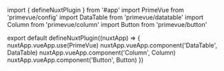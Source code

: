 <template>
  <div class="p-6 bg-white rounded-2xl shadow-md">
    <h2 class="text-xl font-semibold text-gray-900 mb-4">Recent events</h2>

    <DataTable
      :value="visibleEvents"
      class="p-datatable-sm"
      responsiveLayout="scroll"
      :rowClass="getRowClass"
    >
      <Column header="Event name">
        <template #body="slotProps">
          <div class="flex items-start space-x-3">
            <img
              :src="slotProps.data.image"
              class="w-10 h-10 rounded-lg object-cover"
              alt="event"
            />
            <div class="text-sm text-gray-800 leading-tight">
              {{ slotProps.data.name }}
            </div>
          </div>
        </template>
      </Column>

      <Column field="date" header="Date" class="text-sm text-gray-700" />

      <Column header="Revenue">
        <template #body="slotProps">
          <div class="text-right text-sm font-semibold text-gray-900">
            {{ slotProps.data.revenue }}
          </div>
        </template>
      </Column>
    </DataTable>

    <div class="mt-4 flex justify-center">
      <Button
        v-if="!showAll"
        label="Show more"
        icon="pi pi-chevron-down"
        class="p-button-text text-blue-600 hover:text-blue-800"
        @click="showMore"
      />
    </div>
  </div>
</template>

<script setup>
import { ref, computed } from 'vue'
import DataTable from 'primevue/datatable'
import Column from 'primevue/column'
import Button from 'primevue/button'

const events = ref([
  {
    name: 'Navigating the future of cybersecurity in Cambodia 2015',
    date: '14–16 July, 2025',
    revenue: '$1,280',
    image: 'https://via.placeholder.com/40x40.png?text=1',
  },
  {
    name: 'Navigating the future of cybersecurity in Cambodia 2015',
    date: '14–16 July, 2025',
    revenue: '$1,280',
    image: 'https://via.placeholder.com/40x40.png?text=2',
  },
  {
    name: 'Navigating the future of cybersecurity in Cambodia 2015',
    date: '14–16 July, 2025',
    revenue: '$1,280',
    image: 'https://via.placeholder.com/40x40.png?text=3',
  },
  {
    name: 'Boeung Mealia Meeting fan concert follow up new album diss strack',
    date: '16 July, 2025',
    revenue: '$1,280',
    image: 'https://via.placeholder.com/40x40.png?text=4',
  },
  {
    name: 'Asian Music showcase festival 2025',
    date: '14–16 July, 2025',
    revenue: '$1,280',
    image: 'https://via.placeholder.com/40x40.png?text=5',
  },
  {
    name: 'Navigating the future of cybersecurity in Cambodia 2015',
    date: '14–16 July, 2025',
    revenue: '$1,280',
    image: 'https://via.placeholder.com/40x40.png?text=6',
  },
  {
    name: 'World business summit - There are many variations',
    date: '14–16 July, 2025',
    revenue: '$1,280',
    image: 'https://via.placeholder.com/40x40.png?text=7',
  },
])

const showAll = ref(false)

const visibleEvents = computed(() => {
  return showAll.value ? events.value : events.value.slice(0, 5)
})

// Add blur or faded class to last few hidden rows
function getRowClass(data, index) {
  if (!showAll.value && index >= 5) {
    return 'faded-row'
  }
  return ''
}

function showMore() {
  showAll.value = true
}
</script>

<style scoped>
/* Fade effect for last rows before clicking Show more */
.faded-row {
  opacity: 0.4;
  background: linear-gradient(to right, rgba(96, 165, 250, 0.1), transparent);
  transition: opacity 0.3s;
}
</style>


import { defineNuxtPlugin } from '#app'
import PrimeVue from 'primevue/config'
import DataTable from 'primevue/datatable'
import Column from 'primevue/column'
import Button from 'primevue/button'

export default defineNuxtPlugin((nuxtApp) => {
  nuxtApp.vueApp.use(PrimeVue)
  nuxtApp.vueApp.component('DataTable', DataTable)
  nuxtApp.vueApp.component('Column', Column)
  nuxtApp.vueApp.component('Button', Button)
})
